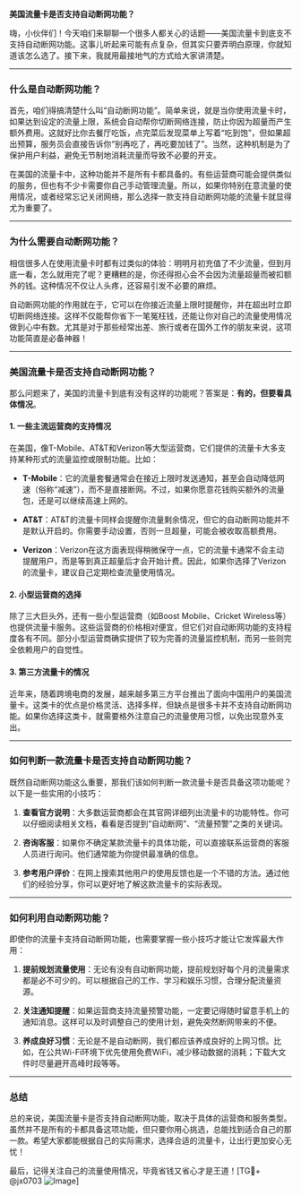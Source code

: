 **美国流量卡是否支持自动断网功能？**

嗨，小伙伴们！今天咱们来聊聊一个很多人都关心的话题——美国流量卡到底支不支持自动断网功能。这事儿听起来可能有点复杂，但其实只要弄明白原理，你就知道该怎么选了。接下来，我就用最接地气的方式给大家讲清楚。

---

### **什么是自动断网功能？**

首先，咱们得搞清楚什么叫“自动断网功能”。简单来说，就是当你使用流量卡时，如果达到设定的流量上限，系统会自动帮你切断网络连接，防止你因为超量而产生额外费用。这就好比你去餐厅吃饭，点完菜后发现菜单上写着“吃到饱”，但如果超出预算，服务员会直接告诉你“别再吃了，再吃要加钱了”。当然，这种机制是为了保护用户利益，避免无节制地消耗流量而导致不必要的开支。

在美国的流量卡中，这种功能并不是所有卡都具备的。有些运营商可能会提供类似的服务，但也有不少卡需要你自己手动管理流量。所以，如果你特别在意流量的使用情况，或者经常忘记关闭网络，那么选择一款支持自动断网功能的流量卡就显得尤为重要了。

---

### **为什么需要自动断网功能？**

相信很多人在使用流量卡时都有过类似的体验：明明月初充值了不少流量，但到月底一看，怎么就用完了呢？更糟糕的是，你还得担心会不会因为流量超量而被扣额外的钱。这种情况不仅让人头疼，还容易引发不必要的麻烦。

自动断网功能的作用就在于，它可以在你接近流量上限时提醒你，并在超出时立即切断网络连接。这样不仅能帮你省下一笔冤枉钱，还能让你对自己的流量使用情况做到心中有数。尤其是对于那些经常出差、旅行或者在国外工作的朋友来说，这项功能简直是必备神器！

---

### **美国流量卡是否支持自动断网功能？**

那么问题来了，美国的流量卡到底有没有这样的功能呢？答案是：**有的，但要看具体情况**。

#### **1. 一些主流运营商的支持情况**
在美国，像T-Mobile、AT&T和Verizon等大型运营商，它们提供的流量卡大多支持某种形式的流量监控或限制功能。比如：

- **T-Mobile**：它的流量套餐通常会在接近上限时发送通知，甚至会自动降低网速（俗称“减速”），而不是直接断网。不过，如果你愿意花钱购买额外的流量包，还是可以继续高速上网的。
  
- **AT&T**：AT&T的流量卡同样会提醒你流量剩余情况，但它的自动断网功能并不是默认开启的。你需要手动设置，否则一旦超量，可能会被收取高额费用。

- **Verizon**：Verizon在这方面表现得稍微保守一点，它的流量卡通常不会主动提醒用户，而是等到真正超量后才会开始计费。因此，如果你选择了Verizon的流量卡，建议自己定期检查流量使用情况。

#### **2. 小型运营商的选择**
除了三大巨头外，还有一些小型运营商（如Boost Mobile、Cricket Wireless等）也提供流量卡服务。这些运营商的价格相对便宜，但它们对自动断网功能的支持程度各有不同。部分小型运营商确实提供了较为完善的流量监控机制，而另一些则完全依赖用户的自觉性。

#### **3. 第三方流量卡的情况**
近年来，随着跨境电商的发展，越来越多第三方平台推出了面向中国用户的美国流量卡。这类卡的优点是价格灵活、选择多样，但缺点是很多卡并不支持自动断网功能。如果你选择这类卡，就需要格外注意自己的流量使用习惯，以免出现意外支出。

---

### **如何判断一款流量卡是否支持自动断网功能？**

既然自动断网功能这么重要，那我们该如何判断一款流量卡是否具备这项功能呢？以下是一些实用的小技巧：

1. **查看官方说明**：大多数运营商都会在其官网详细列出流量卡的功能特性。你可以仔细阅读相关文档，看看是否提到“自动断网”、“流量预警”之类的关键词。

2. **咨询客服**：如果你不确定某款流量卡的具体功能，可以直接联系运营商的客服人员进行询问。他们通常能为你提供最准确的信息。

3. **参考用户评价**：在网上搜索其他用户的使用反馈也是一个不错的方法。通过他们的经验分享，你可以更好地了解这款流量卡的实际表现。

---

### **如何利用自动断网功能？**

即使你的流量卡支持自动断网功能，也需要掌握一些小技巧才能让它发挥最大作用：

1. **提前规划流量使用**：无论有没有自动断网功能，提前规划好每个月的流量需求都是必不可少的。可以根据自己的工作、学习和娱乐习惯，合理分配流量资源。

2. **关注通知提醒**：如果运营商支持流量预警功能，一定要记得随时留意手机上的通知消息。这样可以及时调整自己的使用计划，避免突然断网带来的不便。

3. **养成良好习惯**：无论是不是自动断网，我们都应该养成良好的上网习惯。比如，在公共Wi-Fi环境下优先使用免费WiFi，减少移动数据的消耗；下载大文件时尽量避开高峰时段等等。

---

### **总结**

总的来说，美国流量卡是否支持自动断网功能，取决于具体的运营商和服务类型。虽然并不是所有的卡都具备这项功能，但只要你用心挑选，总能找到适合自己的那一款。希望大家都能根据自己的实际需求，选择合适的流量卡，让出行更加安心无忧！

最后，记得关注自己的流量使用情况，毕竟省钱又省心才是王道！[TG💪+ @jx0703 ![Image](https://github.com/user-attachments/assets/dbca1d08-cadb-493c-b0ec-ad6f7a83f270)]